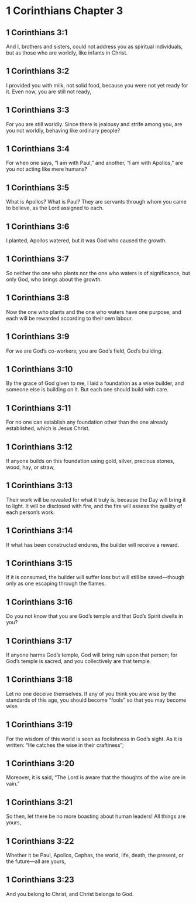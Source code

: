 # 1 Corinthians Chapter 3

## 1 Corinthians 3:1

And I, brothers and sisters, could not address you as spiritual individuals, but as those who are worldly, like infants in Christ.

## 1 Corinthians 3:2

I provided you with milk, not solid food, because you were not yet ready for it. Even now, you are still not ready,

## 1 Corinthians 3:3

For you are still worldly. Since there is jealousy and strife among you, are you not worldly, behaving like ordinary people?

## 1 Corinthians 3:4

For when one says, “I am with Paul,” and another, “I am with Apollos,” are you not acting like mere humans?

## 1 Corinthians 3:5

What is Apollos? What is Paul? They are servants through whom you came to believe, as the Lord assigned to each.

## 1 Corinthians 3:6

I planted, Apollos watered, but it was God who caused the growth.

## 1 Corinthians 3:7

So neither the one who plants nor the one who waters is of significance, but only God, who brings about the growth.

## 1 Corinthians 3:8

Now the one who plants and the one who waters have one purpose, and each will be rewarded according to their own labour.

## 1 Corinthians 3:9

For we are God’s co-workers; you are God’s field, God’s building.

## 1 Corinthians 3:10

By the grace of God given to me, I laid a foundation as a wise builder, and someone else is building on it. But each one should build with care.

## 1 Corinthians 3:11

For no one can establish any foundation other than the one already established, which is Jesus Christ.

## 1 Corinthians 3:12

If anyone builds on this foundation using gold, silver, precious stones, wood, hay, or straw,

## 1 Corinthians 3:13

Their work will be revealed for what it truly is, because the Day will bring it to light. It will be disclosed with fire, and the fire will assess the quality of each person’s work.

## 1 Corinthians 3:14

If what has been constructed endures, the builder will receive a reward.

## 1 Corinthians 3:15

If it is consumed, the builder will suffer loss but will still be saved—though only as one escaping through the flames.

## 1 Corinthians 3:16

Do you not know that you are God’s temple and that God’s Spirit dwells in you?

## 1 Corinthians 3:17

If anyone harms God’s temple, God will bring ruin upon that person; for God’s temple is sacred, and you collectively are that temple.

## 1 Corinthians 3:18

Let no one deceive themselves. If any of you think you are wise by the standards of this age, you should become “fools” so that you may become wise.

## 1 Corinthians 3:19

For the wisdom of this world is seen as foolishness in God’s sight. As it is written: “He catches the wise in their craftiness”;

## 1 Corinthians 3:20

Moreover, it is said, “The Lord is aware that the thoughts of the wise are in vain.”

## 1 Corinthians 3:21

So then, let there be no more boasting about human leaders! All things are yours,

## 1 Corinthians 3:22

Whether it be Paul, Apollos, Cephas, the world, life, death, the present, or the future—all are yours,

## 1 Corinthians 3:23

And you belong to Christ, and Christ belongs to God.
